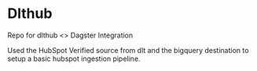 # Dlthub
 Repo for dlthub <> Dagster Integration

 Used the HubSpot Verified source from dlt and the bigquery destination to setup a basic hubspot ingestion pipeline.  

